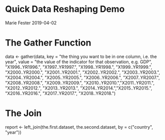 Quick Data Reshaping Demo
================
Marie Fester
2019-04-02

The Gather Function
===================

data &lt;- gather(data, key = "the thing you want to be in one column, i.e. the year", value = "the value of the indicator for that observation, e.g. GDP", "X1996..YR1996.", "X1997..YR1997.", "X1998..YR1998.", "X1999..YR1999.", "X2000..YR2000.", "X2001..YR2001.", "X2002..YR2002.", "X2003..YR2003.", "X2004..YR2004.", "X2005..YR2005.", "X2006..YR2006.", "X2007..YR2007.", "X2008..YR2008.", "X2009..YR2009.", "X2010..YR2010.","X2011..YR2011.", "X2012..YR2012.", "X2013..YR2013.", "X2014..YR2014.","X2015..YR2015.", "X2016..YR2016.", "X2017..YR2017.", "X2018..YR2018.")

The Join
========

report &lt;- left\_join(the.first.dataset, the.second.dataset, by = c("country", "year"))
